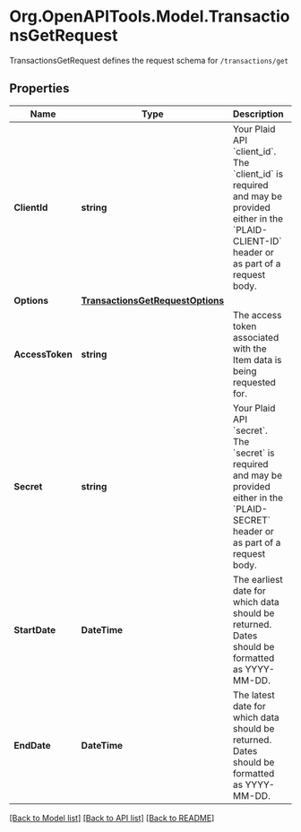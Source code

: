 # Org.OpenAPITools.Model.TransactionsGetRequest
TransactionsGetRequest defines the request schema for `/transactions/get`

## Properties

Name | Type | Description | Notes
------------ | ------------- | ------------- | -------------
**ClientId** | **string** | Your Plaid API &#x60;client_id&#x60;. The &#x60;client_id&#x60; is required and may be provided either in the &#x60;PLAID-CLIENT-ID&#x60; header or as part of a request body. | [optional] 
**Options** | [**TransactionsGetRequestOptions**](TransactionsGetRequestOptions.md) |  | [optional] 
**AccessToken** | **string** | The access token associated with the Item data is being requested for. | 
**Secret** | **string** | Your Plaid API &#x60;secret&#x60;. The &#x60;secret&#x60; is required and may be provided either in the &#x60;PLAID-SECRET&#x60; header or as part of a request body. | [optional] 
**StartDate** | **DateTime** | The earliest date for which data should be returned. Dates should be formatted as YYYY-MM-DD. | 
**EndDate** | **DateTime** | The latest date for which data should be returned. Dates should be formatted as YYYY-MM-DD. | 

[[Back to Model list]](../README.md#documentation-for-models) [[Back to API list]](../README.md#documentation-for-api-endpoints) [[Back to README]](../README.md)

